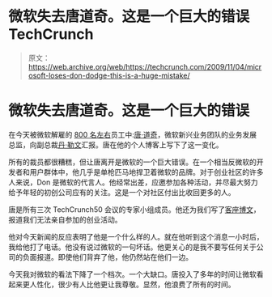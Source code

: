 # 微软失去唐道奇。这是一个巨大的错误 TechCrunch

> 原文：<https://web.archive.org/web/https://techcrunch.com/2009/11/04/microsoft-loses-don-dodge-this-is-a-huge-mistake/>

# 微软失去唐道奇。这是一个巨大的错误

在今天被微软解雇的 [800 名左右](https://web.archive.org/web/20221007070947/http://www.techflash.com/seattle/2009/11/more_microsoft_job_cuts_coming.html)员工中:[唐·道奇](https://web.archive.org/web/20221007070947/http://www.crunchbase.com/person/don-dodge)，微软新兴业务团队的业务发展总监，向副总裁[丹·勒文](https://web.archive.org/web/20221007070947/http://www.crunchbase.com/person/danl-lewin)汇报。唐在他的个人博客上写下了这一变化。

所有的裁员都很糟糕，但让唐离开是微软的一个巨大错误。在一个相当反微软的开发者和用户群体中，他几乎是单枪匹马地捍卫着微软的品牌。对于创业社区的许多人来说，Don 是微软的代言人。他经常出差，应邀参加各种活动，并尽最大努力给予年轻的初创公司应有的关注。这是一个对社区付出比收回更多的人。

唐是所有三次 TechCrunch50 会议的专家小组成员。他还为我们写了[客座博文](https://web.archive.org/web/20221007070947/http://www.beta.techcrunch.com/2009/08/06/techstars-incubator-hatches-10-new-companies/)，报道我们无法亲自参加的创业活动。

他对今天新闻的反应表明了他是一个什么样的人。就在他听到这个消息一小时后，我给他打了电话。他没有说过微软的一句坏话。他更关心的是我不要写任何关于公司的负面报道。即使他们背弃了他，他仍然站在他们一边。

今天我对微软的看法下降了一个档次。一个大缺口。唐投入了多年的时间让微软看起来更人性化，很少有人比他更让我尊敬。显然，他浪费了所有的时间。